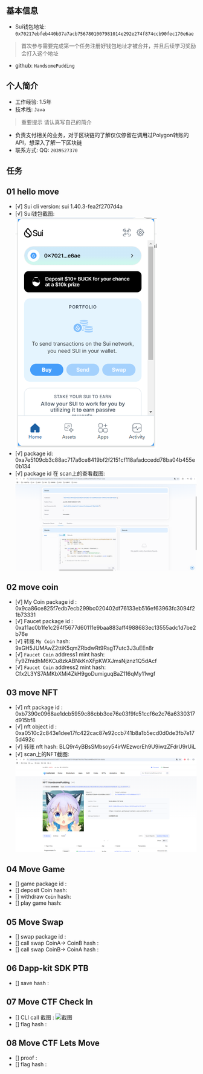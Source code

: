 ## 基本信息
- Sui钱包地址: `0x70217ebfeb440b37a7acb7567801007981014e292e274f874ccb90fec170e6ae`
> 首次参与需要完成第一个任务注册好钱包地址才被合并，并且后续学习奖励会打入这个地址
- github: `HandsomePudding`

## 个人简介
- 工作经验: 1.5年
- 技术栈: `Java`
> 重要提示 请认真写自己的简介
- 负责支付相关的业务，对于区块链的了解仅仅停留在调用过Polygon转账的API，想深入了解一下区块链
- 联系方式: QQ: `2039527370` 

## 任务

##   01 hello move  
- [√] Sui cli version: sui 1.40.3-fea2f2707d4a
- [√] Sui钱包截图: ![Sui钱包截图](./images/suiWallet.png)
- [√] package id: 0xa7e5109cb3c88ac717a6ce8419bf2f2151cf118afadccedd78ba04b455e0b134
- [√] package id 在 scan上的查看截图:![Scan截图](./images/publish.png)

##   02 move coin
- [√] My Coin package id : 0x9ca86ce825f7edb7ecb299bc020402df76133eb516ef63963fc3094f21b73331
- [√] Faucet package id : 0xa11ac0b1fe1c294f5677d60111e9baa883aff4988683ec13555adc1d7be2b76e
- [√] 转账 `My Coin` hash: 9xGH5JUMAwZ2ttiK5qmZRbdwRt9RsgT7utc3J3uEEn8r
- [√] `Faucet Coin` address1 mint hash: Fy9ZfnidhM6KCu8zkABNkKnXFpKWXJmsNjznz1Q5dAcf
- [√] `Faucet Coin` address2 mint hash: Cfx2L3YS7AMKbXMi4ZkH9goDumiguqBaZ116qMy11wgf

##   03 move NFT
- [√] nft package id : 0xb7390c0968ae1dcb5959c86cbb3ce76e03f9fc51ccf6e2c76a6330317d915bf8
- [√] nft object id : 0xa0510c2c843e1dee17fc422cac87e92ccb741b8a1b5ecd0d0de3fb7e175d492c
- [√] 转账 nft  hash: BLQ9r4yBBsSMbsoy54irWEzwcrEh9U9iwzZFdrU9rUiL
- [√] scan上的NFT截图:![Scan截图](./images/nft.png)

##   04 Move Game
- [] game package id :
- [] deposit Coin hash:
- [] withdraw `Coin` hash:
- [] play game hash:

##   05 Move Swap
- [] swap package id :
- [] call swap CoinA-> CoinB  hash :
- [] call swap CoinB-> CoinA  hash :

##   06 Dapp-kit SDK PTB
- [] save hash :

##   07 Move CTF Check In
- [] CLI call 截图 : ![截图](./images/你的图片地址)
- [] flag hash :

##   08 Move CTF Lets Move
- [] proof : 
- [] flag hash :

